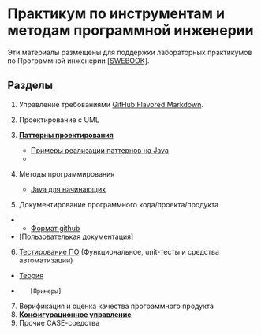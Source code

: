 # Практикум по инструментам и методам программной инженерии

Эти материалы размещены для поддержки лабораторных практикумов по Программной инженерии [[SWEBOOK]](https://github.com/ligurio/swebok-2004-in-russian).

## Разделы

 1. Управление требованиями [GitHub Flavored Markdown](https://guides.github.com/features/mastering-markdown/).
 2. Проектирование с UML 
 3. [**Паттерны проектирования**](https://sites.google.com/view/study-pattern/%D0%B3%D0%BB%D0%B0%D0%B2%D0%BD%D0%B0%D1%8F/%D0%B7%D0%B0%D0%B4%D0%B0%D1%87%D0%B8)
    - [Примеры реализации паттернов на Java](https://java-design-patterns.com/patterns/) 
    - 
 4. Методы программирования
    - [Java для начинающих](https://github.com/wapmorgan/java_for_beginners_book)
    
 5. Документирование программного кода/проекта/продукта
 - -  [Формат github](https://docs.github.com/en/github/writing-on-github/basic-writing-and-formatting-syntax)
 - [Пользователькая документация]
 6. [Тестирование ПО](https://github.com/olgmina/SWEngineering-technics.github.io/blob/696a37b7b80f81a6751e6d650c5db988f53e25dc/testing.md) (Функциональное, unit-тесты и средства автоматизации)
  - [Теория](https://github.com/olgmina/SWEngineering-technics.github.io/blob/42290a5ba66c0c84dd4c002133f3ac0bf7ffdc88/software%20testing%20-%20base%20course%20(svyatoslav_kulikov).pdf)
 -        [Примеры]
 7. Верификация и оценка качества программного продукта
 8. [**Конфигурационное управление**](https://github.com/olgmina/SWEngineering-technics.github.io/blob/61f0ee3b596c8f762d5afd121c5a8e380c70f928/CM.md)
 9. Прочие CASE-cредства

